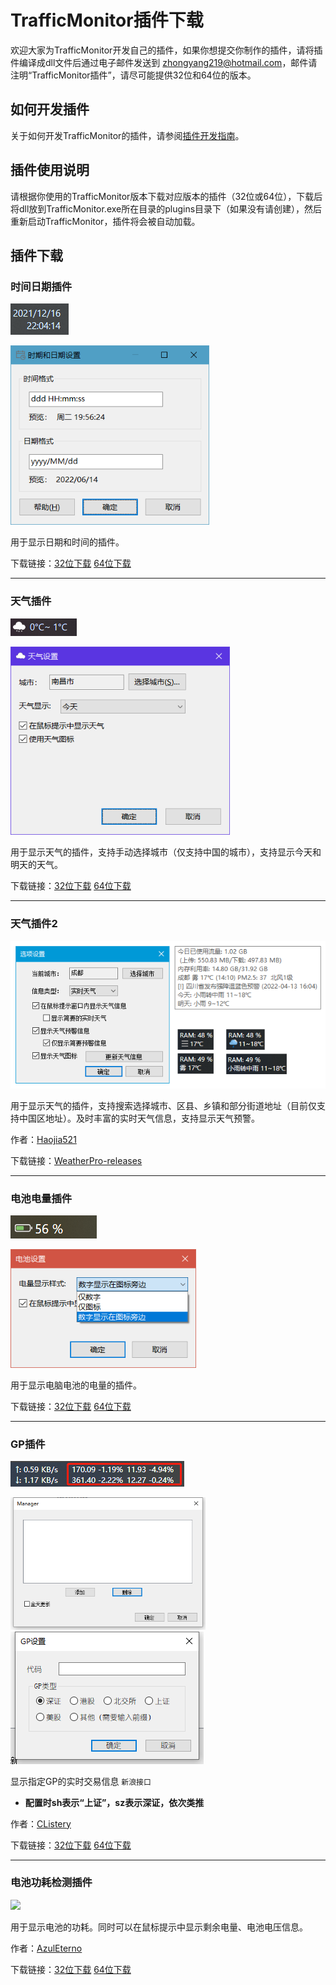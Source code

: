 # TrafficMonitor插件下载

欢迎大家为TrafficMonitor开发自己的插件，如果你想提交你制作的插件，请将插件编译成dll文件后通过电子邮件发送到 zhongyang219@hotmail.com，邮件请注明“TrafficMonitor插件”，请尽可能提供32位和64位的版本。

## 如何开发插件

关于如何开发TrafficMonitor的插件，请参阅[插件开发指南](https://github.com/zhongyang219/TrafficMonitor/wiki/%E6%8F%92%E4%BB%B6%E5%BC%80%E5%8F%91%E6%8C%87%E5%8D%97)。

## 插件使用说明

请根据你使用的TrafficMonitor版本下载对应版本的插件（32位或64位），下载后将dll放到TrafficMonitor.exe所在目录的plugins目录下（如果没有请创建），然后重新启动TrafficMonitor，插件将会被自动加载。

## 插件下载

### 时间日期插件

![image-20211216220605288](images/image-20211216220605288.png)

<img src="images/image-20220614195748677.png" alt="image-20220614195748677" style="zoom:80%;" />

用于显示日期和时间的插件。

下载链接：[32位下载](https://github.com/zhongyang219/TrafficMonitorPlugins/blob/main/download/DateTime/DateTime_V1.0_x86.zip?raw=true) [64位下载](https://github.com/zhongyang219/TrafficMonitorPlugins/blob/main/download/DateTime/DateTime_V1.0_x64.zip?raw=true)

---

### 天气插件

![image-20211225234420165](images/image-20211225234420165.png)

<img src="images/image-20211225234519524.png" alt="image-20211225234519524" style="zoom:80%;" />

用于显示天气的插件，支持手动选择城市（仅支持中国的城市），支持显示今天和明天的天气。

下载链接：[32位下载](https://github.com/zhongyang219/TrafficMonitorPlugins/blob/main/download/weather/Weather_V1.01_x86.zip?raw=true) [64位下载](https://github.com/zhongyang219/TrafficMonitorPlugins/blob/main/download/weather/Weather_V1.01_x64.zip?raw=true)

---

### 天气插件2

![img-weather-pro](images/img-weather-pro.png)

用于显示天气的插件，支持搜索选择城市、区县、乡镇和部分街道地址（目前仅支持中国区地址）。及时丰富的实时天气信息，支持显示天气预警。

作者：[Haojia521](https://github.com/Haojia521)

下载链接：[WeatherPro-releases](https://github.com/Haojia521/TrafficMonitorPlugins/releases)

---

### 电池电量插件

![battery](images/battery.png)

<img src="images/image-20211226220834772.png" alt="image-20211226220834772" style="zoom:80%;" />

用于显示电脑电池的电量的插件。

下载链接：[32位下载](https://github.com/zhongyang219/TrafficMonitorPlugins/blob/main/download/Battery/Battery_V1.00_x86.zip?raw=true) [64位下载](https://github.com/zhongyang219/TrafficMonitorPlugins/blob/main/download/Battery/Battery_V1.00_x64.zip?raw=true)

---

### GP插件

![gp](images/gp_viewer_20220411100625.png)

<img src="images/gp_mgr_20220411100659.png" alt="gp_mgr" style="zoom:65%;" />

<img src="images/gp_edit_20220411100337.png" alt="gp_edit" style="zoom:100%;" />

显示指定GP的实时交易信息 `新浪接口`

- **配置时sh表示“上证”，sz表示深证，依次类推**

作者：[CListery](https://github.com/CListery)

下载链接：[32位下载](https://github.com/CListery/TrafficMonitorPlugins/blob/clistery/download/GP/GP_V1.11_x86.zip?raw=true) [64位下载](https://github.com/CListery/TrafficMonitorPlugins/blob/clistery/download/GP/GP_V1.11_x64.zip?raw=true)

---

### 电池功耗检测插件

![](https://user-images.githubusercontent.com/75287037/155976271-b3e58b7a-d3ec-442d-8107-c0c69a2d7610.png)

用于显示电池的功耗。同时可以在鼠标提示中显示剩余电量、电池电压信息。

作者：[AzulEterno](https://github.com/AzulEterno)

下载链接：[32位下载](https://github.com/AzulEterno/Plugins-For-TrafficMonitor/raw/main/archs/x86/PowerMonPlugin.dll) [64位下载](https://github.com/AzulEterno/Plugins-For-TrafficMonitor/raw/main/archs/x64/PowerMonPlugin.dll)

